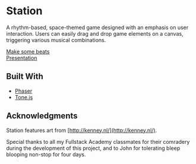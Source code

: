 # Station

A rhythm-based, space-themed game designed with an emphasis on user interaction.  Users can easily drag and drop game elements on a canvas, triggering various musical combinations.

[Make some beats](https://stationbeats.herokuapp.com/) <br />
[Presentation](https://www.youtube.com/watch?v=OdS-UUujrCU)

## Built With

* [Phaser](https://phaser.io/)
* [Tone.js](https://tonejs.github.io/)

## Acknowledgments

Station features art from [http://kenney.nl/](http://kenney.nl/).

Special thanks to all my Fullstack Academy classmates for their comradery during the development of this project, and to John for tolerating bleep blooping non-stop for four days.
